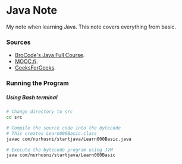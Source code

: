 # Java Note

My note when learning Java. This note covers everything from basic.

### Sources
- [BroCode's Java Full Course](https://www.youtube.com/watch?v=xk4_1vDrzzo).
- [MOOC.fi](https://java-programming.mooc.fi).
- [GeeksForGeeks](https://www.geeksforgeeks.org).

### Running the Program
##### Using Bash terminal
```bash
# Change directory to src
cd src

# Compile the source code into the bytecode
# This creates Learn000Basic.class
javac com/nurhusni/startjava/Learn000Basic.java

# Execute the bytecode program using JVM
java com/nurhusni/startjava/Learn000Basic
```